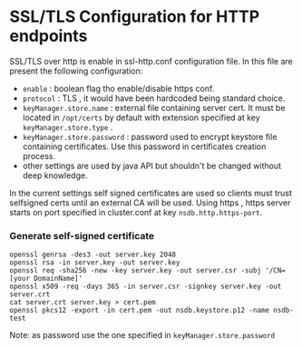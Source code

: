 # SSL/TLS Configuration for HTTP endpoints

SSL/TLS over http is enable in ssl-http.conf configuration file.
In this file are present the following configuration:
- ` enable ` : boolean flag tho enable/disable https conf.
- ` protocol ` : TLS , it would have been hardcoded being standard choice.
- `keyManager.store.name` : external file containing server cert. It must be located in `/opt/certs` by default with extension specified at key `keyManager.store.type` .
- `keyManager.store.password` : password used to encrypt keystore file containing certificates. Use this password in certificates creation process.
- other settings are used by java API but shouldn't be changed without deep knowledge.

In the current settings self signed certificates are used so clients must trust selfsigned certs until an external CA will be used.
Using https , https server starts on port specified in cluster.conf at key `nsdb.http.https-port`.

### Generate self-signed certificate
```
openssl genrsa -des3 -out server.key 2048
openssl rsa -in server.key -out server.key
openssl req -sha256 -new -key server.key -out server.csr -subj '/CN=[your DomainName]'
openssl x509 -req -days 365 -in server.csr -signkey server.key -out server.crt
cat server.crt server.key > cert.pem
openssl pkcs12 -export -in cert.pem -out nsdb.keystore.p12 -name nsdb-test
```
Note: as password use the one specified in `keyManager.store.password`